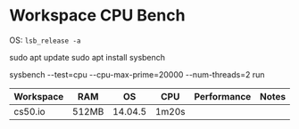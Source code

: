 # Workspace CPU Bench


OS: `lsb_release -a`

sudo apt update
sudo apt install sysbench

sysbench --test=cpu --cpu-max-prime=20000 --num-threads=2 run

| Workspace | RAM | OS | CPU | Performance | Notes |    
| ----- | ----- | ----- | ----- | ----- | ----- |
| cs50.io  | 512MB | 14.04.5 | 1m20s | |